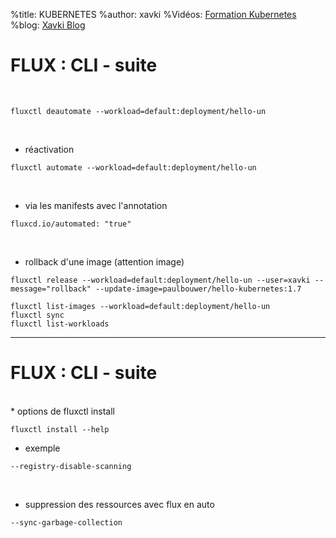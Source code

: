 %title: KUBERNETES
%author: xavki
%Vidéos: [Formation Kubernetes](https://www.youtube.com/playlist?list=PLn6POgpklwWqfzaosSgX2XEKpse5VY2v5)
%blog: [Xavki Blog](https://xavki.blog)



# FLUX : CLI - suite


<br>

```
fluxctl deautomate --workload=default:deployment/hello-un
```

<br>

* réactivation

```
fluxctl automate --workload=default:deployment/hello-un
```

<br>

* via les manifests avec l'annotation

```
fluxcd.io/automated: "true" 
```

<br>

* rollback d'une image (attention image)

```
fluxctl release --workload=default:deployment/hello-un --user=xavki --message="rollback" --update-image=paulbouwer/hello-kubernetes:1.7
```

```
fluxctl list-images --workload=default:deployment/hello-un
fluxctl sync
fluxctl list-workloads
```

----------------------------------------------------------------------

# FLUX : CLI - suite


<br>
* options de fluxctl install

```
fluxctl install --help
```

* exemple 

```
--registry-disable-scanning
```

<br>

* suppression des ressources avec flux en auto

```
--sync-garbage-collection
```
